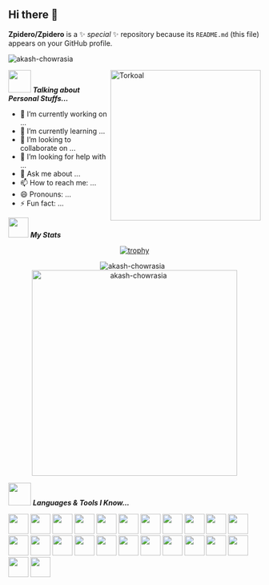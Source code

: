 ## Hi there 👋


**Zpidero/Zpidero** is a ✨ _special_ ✨ repository because its `README.md` (this file) appears on your GitHub profile.

<p align="left"> <img src="https://komarev.com/ghpvc/?username=Zpidero&label=Profile%20views&color=0e75b6&style=flat" alt="akash-chowrasia" /> </p>
<img align="right" width=300px alt="Torkoal" src="https://images-wixmp-ed30a86b8c4ca887773594c2.wixmp.com/f/aa9d2b73-a2e7-4148-b638-2b258ffe7644/dfvlwkh-c5ae2b19-8106-4d9e-a307-c9d102a5a591.gif?token=eyJ0eXAiOiJKV1QiLCJhbGciOiJIUzI1NiJ9.eyJzdWIiOiJ1cm46YXBwOjdlMGQxODg5ODIyNjQzNzNhNWYwZDQxNWVhMGQyNmUwIiwiaXNzIjoidXJuOmFwcDo3ZTBkMTg4OTgyMjY0MzczYTVmMGQ0MTVlYTBkMjZlMCIsIm9iaiI6W1t7InBhdGgiOiJcL2ZcL2FhOWQyYjczLWEyZTctNDE0OC1iNjM4LTJiMjU4ZmZlNzY0NFwvZGZ2bHdraC1jNWFlMmIxOS04MTA2LTRkOWUtYTMwNy1jOWQxMDJhNWE1OTEuZ2lmIn1dXSwiYXVkIjpbInVybjpzZXJ2aWNlOmZpbGUuZG93bmxvYWQiXX0.fanjMjubxGhgZRwxkWf75reGQoSkQrndxuSKPE8WNSo" />

<img src="https://media4.giphy.com/media/PEH78X7k38x4PrL34q/giphy.gif?cid=6c09b952d4ltmbhhrqivtplyjn5hz7e2m5jehh6xj3x2iqbx&ep=v1_internal_gif_by_id&rid=giphy.gif&ct=s" width="45px">&nbsp;***Talking about Personal Stuffs...***

- 🔭 I’m currently working on ...
- 🌱 I’m currently learning ...
- 👯 I’m looking to collaborate on ...
- 🤔 I’m looking for help with ...
- 💬 Ask me about ...
- 📫 How to reach me: ...
- 😄 Pronouns: ...
- ⚡ Fun fact: ...


<img src="https://i.imgur.com/ZBBpIXx.gif" width="40px">&nbsp;***My Stats***

<div align="center">

[![trophy](https://github-profile-trophy.vercel.app/?username=Zpidero)](https://github.com/ryo-ma/github-profile-trophy)
  
<img src="https://github-readme-stats.vercel.app/api/top-langs?username=akash-chowrasia&show_icons=true&locale=en&layout=compact" alt="akash-chowrasia"/>
&nbsp;<img src="https://github-readme-stats.vercel.app/api?username=akash-chowrasia&show_icons=true&locale=en" alt="akash-chowrasia" width="410" />
</div>

<img src="https://img1.picmix.com/output/stamp/thumb/0/4/2/0/1980240_a9c96.gif" width="45px">&nbsp;***Languages & Tools I Know...***
<p align="left">
<p>
<img src="https://cdn.jsdelivr.net/gh/devicons/devicon@latest/icons/python/python-original.svg" width="40" height="40" />
<img src="https://cdn.jsdelivr.net/gh/devicons/devicon@latest/icons/java/java-original.svg" width="40" height="40" />
<img src="https://cdn.jsdelivr.net/gh/devicons/devicon@latest/icons/javascript/javascript-original.svg" width="40" height="40"/>
<img src="https://cdn.jsdelivr.net/gh/devicons/devicon@latest/icons/c/c-original.svg" width="40" height="40"/>
<img src="https://cdn.jsdelivr.net/gh/devicons/devicon@latest/icons/csharp/csharp-original.svg" width="40" height="40"/>
<img src="https://cdn.jsdelivr.net/gh/devicons/devicon@latest/icons/cplusplus/cplusplus-original.svg" width="40" height="40"/>
<img src="https://cdn.jsdelivr.net/gh/devicons/devicon@latest/icons/git/git-original.svg" width="40" height="40"/>
<img src="https://cdn.jsdelivr.net/gh/devicons/devicon@latest/icons/github/github-original.svg" width="40" height="40" />       
<img src="https://cdn.jsdelivr.net/gh/devicons/devicon@latest/icons/haskell/haskell-original.svg" width="40" height="40"/>
<img src="https://cdn.jsdelivr.net/gh/devicons/devicon@latest/icons/html5/html5-original.svg" width="40" height="40"/>
<img src="https://cdn.jsdelivr.net/gh/devicons/devicon@latest/icons/intellij/intellij-original.svg" width="40" height="40"/>
<img src="https://cdn.jsdelivr.net/gh/devicons/devicon@latest/icons/linux/linux-original.svg" width="40" height="40"/>
<img src="https://cdn.jsdelivr.net/gh/devicons/devicon@latest/icons/nextjs/nextjs-original.svg" width="40" height="40"/>
<img src="https://cdn.jsdelivr.net/gh/devicons/devicon@latest/icons/nodejs/nodejs-original.svg" width="40" height="40"/>
<img src="https://cdn.jsdelivr.net/gh/devicons/devicon@latest/icons/postgresql/postgresql-original.svg" width="40" height="40"/>
<img src="https://cdn.jsdelivr.net/gh/devicons/devicon@latest/icons/pycharm/pycharm-original.svg" width="40" height="40"/>
<img src="https://cdn.jsdelivr.net/gh/devicons/devicon@latest/icons/react/react-original.svg" width="40" height="40"/>
<img src="https://cdn.jsdelivr.net/gh/devicons/devicon@latest/icons/tailwindcss/tailwindcss-original.svg" width="40" height="40"/>
<img src="https://cdn.jsdelivr.net/gh/devicons/devicon@latest/icons/unity/unity-original.svg" width="40" height="40"/>
<img src="https://cdn.jsdelivr.net/gh/devicons/devicon@latest/icons/vscode/vscode-original.svg" width="40" height="40"/>
<img src="https://cdn.jsdelivr.net/gh/devicons/devicon@latest/icons/gimp/gimp-original.svg" width="40" height="40"/>
<img src="https://cdn.jsdelivr.net/gh/devicons/devicon@latest/icons/unrealengine/unrealengine-original.svg" width="40" height="40"/>
<img src="https://cdn.jsdelivr.net/gh/devicons/devicon@latest/icons/vitejs/vitejs-original.svg" width="40" height="40"/>
<img src="https://cdn.jsdelivr.net/gh/devicons/devicon@latest/icons/windows11/windows11-original.svg" width="40" height="40"/>          
</p>          
